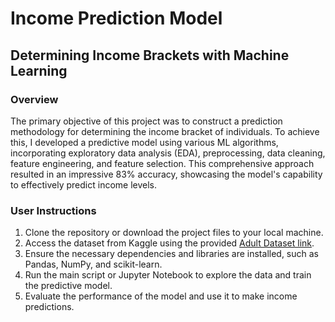 # Income Prediction Model

## Determining Income Brackets with Machine Learning

### Overview

The primary objective of this project was to construct a prediction methodology for determining the income bracket of individuals. To achieve this, I developed a predictive model using various ML algorithms, incorporating exploratory data analysis (EDA), preprocessing, data cleaning, feature engineering, and feature selection. This comprehensive approach resulted in an impressive 83% accuracy, showcasing the model's capability to effectively predict income levels.

### User Instructions

1. Clone the repository or download the project files to your local machine.
2. Access the dataset from Kaggle using the provided [Adult Dataset link](https://www.kaggle.com/wenruliu/adult-income-dataset).
3. Ensure the necessary dependencies and libraries are installed, such as Pandas, NumPy, and scikit-learn.
4. Run the main script or Jupyter Notebook to explore the data and train the predictive model.
5. Evaluate the performance of the model and use it to make income predictions.

